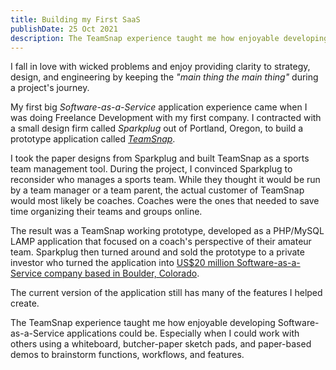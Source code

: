 ```yaml
---
title: Building my First SaaS
publishDate: 25 Oct 2021
description: The TeamSnap experience taught me how enjoyable developing Software-as-a-Service could be.
---
```


<!-- ![Illustration of woman using a computer receiving likes](/assets/dents/casual-life-3d-likes.webp) -->

I fall in love with wicked problems and enjoy providing clarity to strategy, design, and engineering by keeping the _"main thing the main thing"_ during a project's journey.

My first big _Software-as-a-Service_ application experience came when I was doing Freelance Development with my first company. I contracted with a small design firm called *Sparkplug* out of Portland, Oregon, to build a prototype application called <a href="http://www.teamsnap.com/" target="_blank">_TeamSnap_</a>.

I took the paper designs from Sparkplug and built TeamSnap as a sports team management tool. During the project, I convinced Sparkplug to reconsider who manages a sports team. While they thought it would be run by a team manager or a team parent, the actual customer of TeamSnap would most likely be coaches. Coaches were the ones that needed to save time organizing their teams and groups online.

The result was a TeamSnap working prototype, developed as a PHP/MySQL LAMP application that focused on a coach's perspective of their amateur team. Sparkplug then turned around and sold the prototype to a private investor who turned the application into <a href="http://www.teamsnap.com/" target="_blank">US$20 million Software-as-a-Service company based in Boulder, Colorado</a>.

The current version of the application still has many of the features I helped create.

The TeamSnap experience taught me how enjoyable developing Software-as-a-Service applications could be. Especially when I could work with others using a whiteboard, butcher-paper sketch pads, and paper-based demos to brainstorm functions, workflows, and features.
